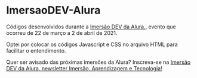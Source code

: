 # ImersaoDEV-Alura
Códigos desenvolvidos durante a [Imersão DEV da Alura.](https://imersao.dev), evento que ocorreu de 22 de março a 2 de abril de 2021.

Optei por colocar os códigos Javascript e CSS no arquivo HTML para facilitar o entendimento.

Quer ser avisado das próximas imersões da Alura? Inscreva-se na [Imersão DEV da Alura, newsletter Imersão, Aprendizagem e Tecnologia!](https://www.alura.com.br/imersao)

